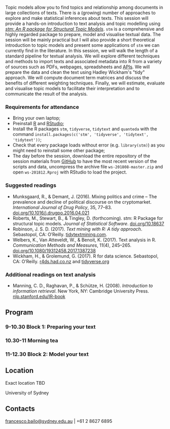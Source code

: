 Topic models allow you to find topics and relationship among documents in large collections of texts. There is a (growing) number of approaches to explore and make statistical inferences about texts. This session will provide a hands-on introduction to text analysis and topic modelling using *[stm: An R package for Structural Topic Models](https://cran.r-project.org/web/packages/stm/index.html)*.  `stm`  is a comprehensive and highly regarded package to prepare, model and visualise textual data. The session will be mainly practical but I will also provide a short theoretical introduction to topic models and present some applications of `stm` we can currently find in the literature. In this session, we will walk the length of a standard pipeline for textual analysis. We will explore different techniques and methods to import texts and associated metadata into R from a variety of sources such as PDFs, webpages, spreadsheets and [APIs](https://en.wikipedia.org/wiki/Application_programming_interface). We will prepare the data and clean the text using Hadley Wickham's "tidy" approach. We will compute document term matrices and discuss the benefits of different weighting techniques. Finally, we will estimate, evaluate and visualise topic models to facilitate their interpretation and to communicate the result of the analysis.

### Requirements for attendance

* Bring your own laptop;
* Preinstall [R](https://cran.r-project.org/mirrors.html) and [RStudio](https://www.rstudio.com/products/rstudio/#Desktop);
* Install the R packages `stm`, `tidyverse`, `tidytext` and `quanteda` with the command `install.packages(c('stm', 'tidyverse', 'tidytext', 'tidytext'))`;
* Check that every package loads without error (e.g. `library(stm)`) as you might need to reinstall some other package;
* The day before the session, download the entire repository of the session materials from [GitHub](https://github.com/Digital-Methods-Sydney/ws-201808/archive/master.zip) to have the most recent version of the scripts and data, uncompress the archive file `ws-201808-master.zip` and open `ws-201812.Rproj` with RStudio to load the project.

### Suggested readings

* Munksgaard, R., & Demant, J. (2016). Mixing politics and crime – The prevalence and decline of political discourse on the cryptomarket. *International Journal of Drug Policy*, 35, 77–83. [doi.org/10.1016/j.drugpo.2016.04.021](https://doi.org/10.1016/j.drugpo.2016.04.021)
* Roberts, M., Stewart, B., & Tingley, D. (forthcoming). stm: R Package for structural topic models. *Journal of Statistical Software*. [doi.org/10.18637](https://doi.org/10.18637)
* Robinson, J. S. D. (2017). *Text mining with R: A tidy approach*. Sebastopol, CA: O’Reilly. [tidytextmining.com](https://www.tidytextmining.com/).
* Welbers, K., Van Atteveldt, W., & Benoit, K. (2017). Text analysis in R. *Communication Methods and Measures*, 11(4), 245–265. [doi.org/10.1080/19312458.2017.1387238](https://doi.org/10.1080/19312458.2017.1387238)
* Wickham, H., & Grolemund, G. (2017). R for data science. Sebastopol, CA: O’Reilly. [r4ds.had.co.nz](https://r4ds.had.co.nz/) and [tidyverse.org](https://www.tidyverse.org/)

### Additional readings on text analysis

* Manning, C. D., Raghavan, P., & Schütze, H. (2008). *Introduction to information retrieval*. New York, NY: Cambridge University Press. [nlp.stanford.edu/IR-book](https://nlp.stanford.edu/IR-book/)


## Program

### 9-10.30 Block 1: Preparing your text

### 10.30-11 Morning tea

### 11-12.30 Block 2: Model your text

## Location

Exact location TBD

University of Sydney

## Contacts

francesco.bailo@sydney.edu.au | +61 2 8627 6895
